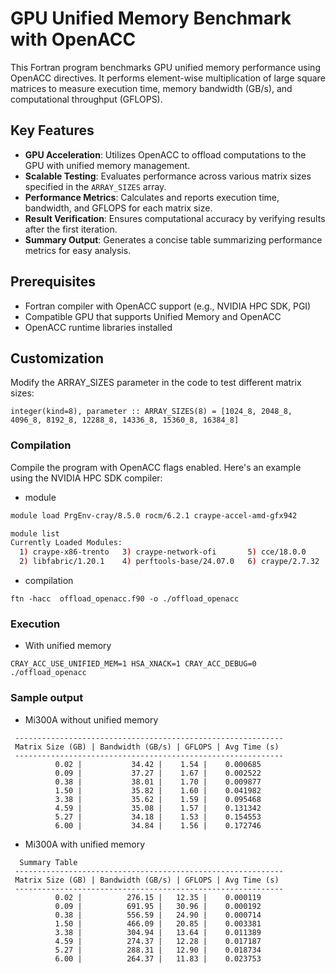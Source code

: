 # GPU Unified Memory Benchmark with OpenACC

This Fortran program benchmarks GPU unified memory performance using OpenACC directives. It performs element-wise multiplication of large square matrices to measure execution time, memory bandwidth (GB/s), and computational throughput (GFLOPS).

## Key Features

- **GPU Acceleration**: Utilizes OpenACC to offload computations to the GPU with unified memory management.
- **Scalable Testing**: Evaluates performance across various matrix sizes specified in the `ARRAY_SIZES` array.
- **Performance Metrics**: Calculates and reports execution time, bandwidth, and GFLOPS for each matrix size.
- **Result Verification**: Ensures computational accuracy by verifying results after the first iteration.
- **Summary Output**: Generates a concise table summarizing performance metrics for easy analysis.

## Prerequisites

- Fortran compiler with OpenACC support (e.g., NVIDIA HPC SDK, PGI)
- Compatible GPU that supports Unified Memory and OpenACC
- OpenACC runtime libraries installed

## Customization

Modify the ARRAY_SIZES parameter in the code to test different matrix sizes:
 ``` 
 integer(kind=8), parameter :: ARRAY_SIZES(8) = [1024_8, 2048_8, 4096_8, 8192_8, 12288_8, 14336_8, 15360_8, 16384_8] 
 ```


### Compilation

Compile the program with OpenACC flags enabled. Here's an example using the NVIDIA HPC SDK compiler:

- module
```bash
module load PrgEnv-cray/8.5.0 rocm/6.2.1 craype-accel-amd-gfx942

module list
Currently Loaded Modules:
  1) craype-x86-trento   3) craype-network-ofi       5) cce/18.0.0      7) cray-dsmml/0.3.0    9) cray-libsci/24.07.0  11) rocm/6.2.1
  2) libfabric/1.20.1    4) perftools-base/24.07.0   6) craype/2.7.32   8) cray-mpich/8.1.30  10) PrgEnv-cray/8.5.0    12) craype-accel-amd-gfx942 
```
- compilation
```
ftn -hacc  offload_openacc.f90 -o ./offload_openacc
```


### Execution

- With unified memory
```
CRAY_ACC_USE_UNIFIED_MEM=1 HSA_XNACK=1 CRAY_ACC_DEBUG=0 ./offload_openacc
```


### Sample output

- Mi300A without unified memory
```
 ------------------------------------------------------------
 Matrix Size (GB) | Bandwidth (GB/s) | GFLOPS | Avg Time (s)
 ------------------------------------------------------------
          0.02 |           34.42 |    1.54 |    0.000685
          0.09 |           37.27 |    1.67 |    0.002522
          0.38 |           38.01 |    1.70 |    0.009877
          1.50 |           35.82 |    1.60 |    0.041982
          3.38 |           35.62 |    1.59 |    0.095468
          4.59 |           35.08 |    1.57 |    0.131342
          5.27 |           34.18 |    1.53 |    0.154553
          6.00 |           34.84 |    1.56 |    0.172746
```

- Mi300A with unified memory
```
  Summary Table
 ------------------------------------------------------------
 Matrix Size (GB) | Bandwidth (GB/s) | GFLOPS | Avg Time (s)
 ------------------------------------------------------------
          0.02 |          276.15 |   12.35 |    0.000119
          0.09 |          691.95 |   30.96 |    0.000192
          0.38 |          556.59 |   24.90 |    0.000714
          1.50 |          466.09 |   20.85 |    0.003381
          3.38 |          304.94 |   13.64 |    0.011389
          4.59 |          274.37 |   12.28 |    0.017187
          5.27 |          288.31 |   12.90 |    0.018734
          6.00 |          264.37 |   11.83 |    0.023753
```